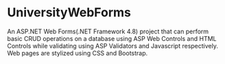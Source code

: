 # UniversityWebForms
An ASP.NET Web Forms(.NET Framework 4.8) project that can perform basic CRUD operations on a database using ASP Web Controls and HTML Controls while validating
using ASP Validators and Javascript respectively. Web pages are stylized using CSS and Bootstrap.
